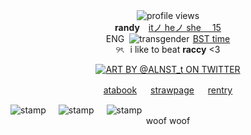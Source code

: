
<div align="center">
  <div><img src="https://komarev.com/ghpvc/?username=rnadyjade&color=c93888&style=flat&label=🦴+pawprints+on+my+page　" alt="profile views" style="max-width:100%;"><div></div>
</div>
<div align="center" dir="auto">
  <div><b>randy</b>　<ins>it<ins>ノ heノ she 　15</div>
  <div>ENG    <img src="https://64.media.tumblr.com/4d48def1d705a4f72b5bd1279306917b/1fd10d3a7bc0c3bb-15/s75x75_c1/a33751002cca259c6c45e69e94811687cd89412c.pnj" alt="transgender">   <ins>BST<ins> time</div>
  <div>୨ৎ    i like to beat <b>raccy</b> <3 </div>
</p>

<p dir="auto"><a target="_blank" href="https://x.com/ALNST_t/"><img src="https://ianstuff.carrd.co/assets/images/image02.png?v=322fe4e7" alt="ART BY @ALNST_t ON TWITTER" style="max-width: 100%;"></a></p>
<p dir="auto"><a href="https://nervousyoungfag.atabook.org/" rel="https://nervousyoungfag.atabook.org/">atabook</a> 　 <a href="https://davetrapped.straw.page/" rel="https://davetrapped.straw.page/">strawpage</a> 　 <a href="https://rentry.co/madboys" rel="https://rentry.co/madboys">rentry</a></p>

<div style="display: flex; gap: 20px; align-items: flex-start;">
  <img src="https://64.media.tumblr.com/c3ff7ac3d35820960e7a58840cef415e/adf79bd8a54b3422-11/s250x400/00c28b96960f15cb92d5f9172a1955d1c3cfe5a5.pnj" alt="stamp" style="max-width: 100%;">
  <img src="https://64.media.tumblr.com/8f4dddcfefb30338539071ab2254d3cb/95a4a5503deef573-97/s100x200/db0bdd467747b153e7256bdd3d18bbe7dfbc7b30.pnj" alt="stamp" style="max-width: 100%;">
  <img src="https://64.media.tumblr.com/a79fece25d7e88025f1c1f37b6a0fd41/7bf7ca88a92b27d3-c4/s100x200/4df89bc2768b99b915952afd584a3a17ea248416.gifv" alt="stamp" style="max-width: 100%;">
</div>

  </div>
</article>
  </div> <div align="center">
  <div> woof woof
